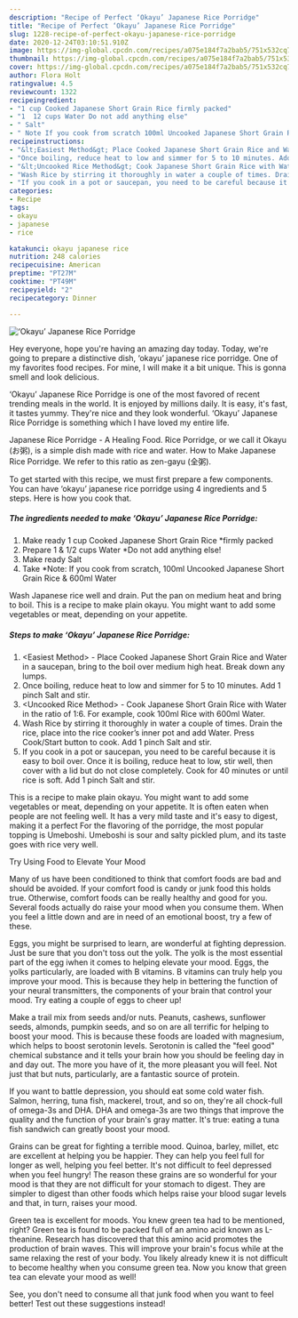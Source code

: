 ```yaml
---
description: "Recipe of Perfect ‘Okayu’ Japanese Rice Porridge"
title: "Recipe of Perfect ‘Okayu’ Japanese Rice Porridge"
slug: 1228-recipe-of-perfect-okayu-japanese-rice-porridge
date: 2020-12-24T03:10:51.910Z
image: https://img-global.cpcdn.com/recipes/a075e184f7a2bab5/751x532cq70/okayu-japanese-rice-porridge-recipe-main-photo.jpg
thumbnail: https://img-global.cpcdn.com/recipes/a075e184f7a2bab5/751x532cq70/okayu-japanese-rice-porridge-recipe-main-photo.jpg
cover: https://img-global.cpcdn.com/recipes/a075e184f7a2bab5/751x532cq70/okayu-japanese-rice-porridge-recipe-main-photo.jpg
author: Flora Holt
ratingvalue: 4.5
reviewcount: 1322
recipeingredient:
- "1 cup Cooked Japanese Short Grain Rice firmly packed"
- "1  12 cups Water Do not add anything else"
- " Salt"
- " Note If you cook from scratch 100ml Uncooked Japanese Short Grain Rice  600ml Water"
recipeinstructions:
- "&lt;Easiest Method&gt; Place Cooked Japanese Short Grain Rice and Water in a saucepan, bring to the boil over medium high heat. Break down any lumps."
- "Once boiling, reduce heat to low and simmer for 5 to 10 minutes. Add 1 pinch Salt and stir."
- "&lt;Uncooked Rice Method&gt; Cook Japanese Short Grain Rice with Water in the ratio of 1:6. For example, cook 100ml Rice with 600ml Water."
- "Wash Rice by stirring it thoroughly in water a couple of times. Drain the rice, place into the rice cooker’s inner pot and add Water. Press Cook/Start button to cook. Add 1 pinch Salt and stir."
- "If you cook in a pot or saucepan, you need to be careful because it is easy to boil over. Once it is boiling, reduce heat to low, stir well, then cover with a lid but do not close completely. Cook for 40 minutes or until rice is soft. Add 1 pinch Salt and stir."
categories:
- Recipe
tags:
- okayu
- japanese
- rice

katakunci: okayu japanese rice 
nutrition: 248 calories
recipecuisine: American
preptime: "PT27M"
cooktime: "PT49M"
recipeyield: "2"
recipecategory: Dinner

---
```



![‘Okayu’ Japanese Rice Porridge](https://img-global.cpcdn.com/recipes/a075e184f7a2bab5/751x532cq70/okayu-japanese-rice-porridge-recipe-main-photo.jpg)

Hey everyone, hope you're having an amazing day today. Today, we're going to prepare a distinctive dish, ‘okayu’ japanese rice porridge. One of my favorites food recipes. For mine, I will make it a bit unique. This is gonna smell and look delicious.

‘Okayu’ Japanese Rice Porridge is one of the most favored of recent trending meals in the world. It is enjoyed by millions daily. It is easy, it's fast, it tastes yummy. They're nice and they look wonderful. ‘Okayu’ Japanese Rice Porridge is something which I have loved my entire life.

Japanese Rice Porridge - A Healing Food. Rice Porridge, or we call it Okayu (お粥), is a simple dish made with rice and water. How to Make Japanese Rice Porridge. We refer to this ratio as zen-gayu (全粥).


To get started with this recipe, we must first prepare a few components. You can have ‘okayu’ japanese rice porridge using 4 ingredients and 5 steps. Here is how you cook that.

<!--inarticleads1-->

##### The ingredients needed to make ‘Okayu’ Japanese Rice Porridge:

1. Make ready 1 cup Cooked Japanese Short Grain Rice *firmly packed
1. Prepare 1 &amp; 1/2 cups Water *Do not add anything else!
1. Make ready  Salt
1. Take  *Note: If you cook from scratch, 100ml Uncooked Japanese Short Grain Rice &amp; 600ml Water


Wash Japanese rice well and drain. Put the pan on medium heat and bring to boil. This is a recipe to make plain okayu. You might want to add some vegetables or meat, depending on your appetite. 

<!--inarticleads2-->

##### Steps to make ‘Okayu’ Japanese Rice Porridge:

1. &lt;Easiest Method&gt; - Place Cooked Japanese Short Grain Rice and Water in a saucepan, bring to the boil over medium high heat. Break down any lumps.
1. Once boiling, reduce heat to low and simmer for 5 to 10 minutes. Add 1 pinch Salt and stir.
1. &lt;Uncooked Rice Method&gt; - Cook Japanese Short Grain Rice with Water in the ratio of 1:6. For example, cook 100ml Rice with 600ml Water.
1. Wash Rice by stirring it thoroughly in water a couple of times. Drain the rice, place into the rice cooker’s inner pot and add Water. Press Cook/Start button to cook. Add 1 pinch Salt and stir.
1. If you cook in a pot or saucepan, you need to be careful because it is easy to boil over. Once it is boiling, reduce heat to low, stir well, then cover with a lid but do not close completely. Cook for 40 minutes or until rice is soft. Add 1 pinch Salt and stir.


This is a recipe to make plain okayu. You might want to add some vegetables or meat, depending on your appetite. It is often eaten when people are not feeling well. It has a very mild taste and it&#39;s easy to digest, making it a perfect For the flavoring of the porridge, the most popular topping is Umeboshi. Umeboshi is sour and salty pickled plum, and its taste goes with rice very well. 

Try Using Food to Elevate Your Mood


Many of us have been conditioned to think that comfort foods are bad and should be avoided. If your comfort food is candy or junk food this holds true. Otherwise, comfort foods can be really healthy and good for you. Several foods actually do raise your mood when you consume them. When you feel a little down and are in need of an emotional boost, try a few of these.

Eggs, you might be surprised to learn, are wonderful at fighting depression. Just be sure that you don't toss out the yolk. The yolk is the most essential part of the egg iwhen it comes to helping elevate your mood. Eggs, the yolks particularly, are loaded with B vitamins. B vitamins can truly help you improve your mood. This is because they help in bettering the function of your neural transmitters, the components of your brain that control your mood. Try eating a couple of eggs to cheer up!

Make a trail mix from seeds and/or nuts. Peanuts, cashews, sunflower seeds, almonds, pumpkin seeds, and so on are all terrific for helping to boost your mood. This is because these foods are loaded with magnesium, which helps to boost serotonin levels. Serotonin is called the "feel good" chemical substance and it tells your brain how you should be feeling day in and day out. The more you have of it, the more pleasant you will feel. Not just that but nuts, particularly, are a fantastic source of protein.

If you want to battle depression, you should eat some cold water fish. Salmon, herring, tuna fish, mackerel, trout, and so on, they're all chock-full of omega-3s and DHA. DHA and omega-3s are two things that improve the quality and the function of your brain's gray matter. It's true: eating a tuna fish sandwich can greatly boost your mood. 

Grains can be great for fighting a terrible mood. Quinoa, barley, millet, etc are excellent at helping you be happier. They can help you feel full for longer as well, helping you feel better. It's not difficult to feel depressed when you feel hungry! The reason these grains are so wonderful for your mood is that they are not difficult for your stomach to digest. They are simpler to digest than other foods which helps raise your blood sugar levels and that, in turn, raises your mood.

Green tea is excellent for moods. You knew green tea had to be mentioned, right? Green tea is found to be packed full of an amino acid known as L-theanine. Research has discovered that this amino acid promotes the production of brain waves. This will improve your brain's focus while at the same relaxing the rest of your body. You likely already knew it is not difficult to become healthy when you consume green tea. Now you know that green tea can elevate your mood as well!

See, you don't need to consume all that junk food when you want to feel better! Test out  these suggestions  instead!

